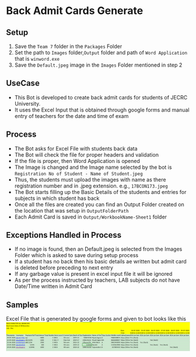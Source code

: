 # Back Admit Cards Generate

## Setup
1. Save the ```Team 7``` folder in the ```Packages``` Folder
2. Set the path to ```Images``` folder,```Output``` folder and path of ```Word Application``` that is ```winword.exe```
3. Save the ```Default.jpeg``` image in the ```Images``` Folder mentioned in step 2

## UseCase
* This Bot is developed to create back admit cards for students of JECRC University.
* It uses the Excel Input that is obtained through google forms and manual entry of teachers for the date and time of exam

## Process
* The Bot asks for Excel File with students back data
* The Bot will check the file for proper headers and validation
* If the file is proper, then Word Application is opened
* The Image is changed and the Image name selected by the bot is ```Registration No of Student - Name of Student.jpeg```
* Thus, the students must upload the images with name as there registration number and in .jpeg extension. e.g., ```17BCON173.jpeg```
* The Bot starts filling up the Basic Details of the students and entries for subjects in which student has back
* Once all the files are created you can find an Output Folder created on the location that was setup in ```OutputFolderPath```
* Each Admit Card is saved in ```Output/WorkbookName-Sheet1``` folder

## Exceptions Handled in Process
* If no image is found, then an Default.jpeg is selected from the Images Folder which is asked to save during setup process
* If a student has no back then his basic details ae written but admit card is deleted before preceding to next entry
* If any garbage value is present in excel input file it will be ignored
* As per the process instructed by teachers, LAB subjects do not have Date/Time written in Admit Card

## Samples
Excel File that is generated by google forms and given to bot looks like this
<img src="input.png" />

